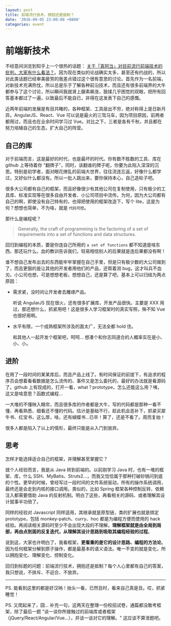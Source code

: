 ```yaml
---
layout: post
title: 前端流行技术，拥抱还是抵制？
date: '2016-09-05 23:00:00 +0800'
categories: event
---
```


# 前端新技术

不经意间浏览到知乎上一个很热的话题： [关于「真阿当」对目前流行前端技术的批判，大家有什么看法？](https://www.zhihu.com/question/38924821)。因为现在类似的论战确实太多，甚至还有约战的，所以对此类话题已经审美疲劳的我差点错过这个很有意思的讨论。首先作为一名前端，对新技术充满热忱，所以总是乐于了解各种前沿技术，而且还有很多前端界的大牛都参与了这个讨论，所以瞬间我就肾上腺素飙涨，狠揉几乎困觉的双眼，把所有回答基本都过了一遍，以致最后不能自已，非得在这发表下自己的感慨。

近两年前端的发展是有目共睹的，各种框架、工具层出不穷，绝对称得上是日新月异。AngularJS、React、Vue 可以说是最火的三驾马车，因为项目原因，前两者都用过，而且也在业余时间学习过 Vue。对比之下，三者是各有千秋，并且都在努力培植自己的生态，扩大自己的阵营。

## 自己的库

对于前端而言，这是最好的时代，也是最坏的时代。你有数不胜数的工具、库在 github 上等待着你 "翻牌子"，同时，该翻谁的牌子呢，你要为此陷入深深的沉思。特别是初学者，面对眼花缭乱的前端大世界，往往流连忘返，好像什么都学过，又好似什么都没有。所以一批人跳出来，要你保持本心，自己造轮子吧。

很多大公司都有自己的框架，而且好像很少有其他公司在复制使用，只有极少的工具库、标准实现等在很多自由开发者、小公司项目中流传。为何，因为大公司都有自己的啊，即使没有自己特有的，也得把使用的框架改造下，写个 lite，这是为何？想想也简单，不为啥，就是 `代码可控`。

那什么是编程呢？

> Generally, the craft of programming is the factoring of a set of requirements into a set of functions and data structures.

回归到编程的本质，要是你连自己所用的 `a set of functions` 都不知道是啥东西，那还玩什么。血的教训告诉我们，轻易相信别人的后果就是连后果都没有啊！

谁不想自己发布出去的东西能牢牢掌握在自己手里，但是只有极少数的大公司做到了，而且更狠的是让其他的开发者用他们的产品，还帮着测 bug，这才叫兵不血刃。小公司也想，可是想想老板，想想自己，还是算了吧，基本上可以归结为两点原因：

- 需求紧，没时间让开发者去雕琢产品。

  听说 AngularJS 现在很火，还有很多扩展库，开发产品很快。主要是 XXX 用过，那还想什么，抓紧用吧！这是很多人学习框架时的真实写照，殊不知 Vue 也很好用啊。

- 水平有限，一个成熟框架所涉及的面太广，无法全都 hold 住。

  和其他人一起开发个框架吧，呵呵... 想凑个和你志同道合的人概率实在是小、小、小。

## 进阶

在用了一段时间的某某库后，而且产品上线了。有时间保证的前提下，有追求的程序员会想着看看数据是怎么流传的、事件又是怎么委托的，最好的办法就是看源码了。github 上有现成的，打开一看，what？prototype，怎么还能这么用？咦，这又是啥意思？函数式编程...

一大堆的不懂映入眼帘，而且很多库的作者都是大牛，写的代码都是那种一看不懂、再看熟悉、细看还不懂的代码。估计是基础不行，趁此机会恶补下，抓紧买犀牛书、红宝书，这么厚，啥，还有蝴蝶书...已卒！算了，还是不看了。周而复始！

很多人都是陷入了以上的情形，最终只能是从入门到放弃。

## 思考

怎样才能选择适合自己的框架，并理解甚至掌握它？

就个人经验而言，我是从 Java 转到前端的。以前刚学习 Java 时，也有一堆的框架、库，什么 SSH、MyBatis、Struts2...，而我又恰恰属于那种打破砂锅问到底的个性。更早的时候，曾经写过一段时间的文件系统驱动，所有的操作系统调用，最终还是会走到内核的接口调用。类似的，比如 Spring 框架各种控制反转、依赖注入都需要借助 Java 的反射机制。明白了这些，再看相关的源码、或者理解其设计就事半功倍了。

同样的经验对 Javascript 同样适用，其继承就是原型链，类的扩展也就是绑定 prototype，包括 monkey-patch、curry、hoc 都是为编程方便而使用的 hack 经验。再阅读相关源码时至少不会出现大段的不理解。**理解框架就是由全局到局部，再由点到面的反复迭代，从理解其设计思路到吸取其编程经验的过程**。

说到这，大家也许明白了，我看框架，**更看重的是它的设计思路、编程的方法论**。因为任何框架分解到原子操作，都是最基本的语义语法。唯一不变的就是变化，所以拥抱变化、理解变化、控制变化。

回归到标题的问题：前端流行技术，拥抱还是抵制？每个人心里都有自己的答案，我只想说，不排斥、不迎合、不放弃。

--------------------------------------------------------------------------------

PS. 能看到这里的都是好汉呐！抬头一看，已然丑时，看来自己真是丑。哎，抓紧睡觉！

PS. 又爬起来了，囧... 补充一句，这两天在整理一份校招试卷，通篇都没敢考框架，除了最后一题 "谈一谈你所接触过的前端库或者框架（jQuery/React/Angular/Vue...），并谈一谈对它的理解。" 这应该不算泄题吧。
